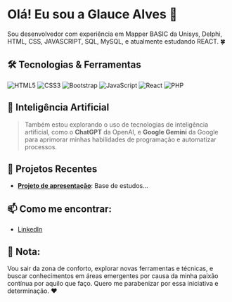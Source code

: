 # Olá! Eu sou a Glauce Alves 👋

Sou desenvolvedor com experiência em Mapper BASIC da Unisys, Delphi, HTML, CSS, JAVASCRIPT, SQL, MySQL, e atualmente estudando REACT. :four_leaf_clover:

## 🛠 Tecnologias & Ferramentas

![HTML5](https://img.shields.io/badge/-HTML5-E34F26?style=flat-square&logo=html5&logoColor=white)
![CSS3](https://img.shields.io/badge/-CSS3-1572B6?style=flat-square&logo=css3)
![Bootstrap](https://img.shields.io/badge/-Bootstrap-1572B6?style=flat-square&logo=Bootstrap)
![JavaScript](https://img.shields.io/badge/-JavaScript-F7DF1E?style=flat-square&logo=javascript&logoColor=black)
![React](https://img.shields.io/badge/-React-61DAFB?style=flat-square&logo=react&logoColor=black)
![PHP](https://img.shields.io/badge/-PHP-777BB4?style=flat-square&logo=php&logoColor=white)

## 🤖 Inteligência Artificial

> Também estou explorando o uso de tecnologias de inteligência artificial, como o **ChatGPT** da OpenAI, e **Google Gemini** da Google para aprimorar minhas habilidades de programação e automatizar processos.


## 🚀 Projetos Recentes

- **[Projeto de apresentação]([link_para_o_projeto](https://glaucealves.github.io/projeto-site/))**: Base de estudos...

## 📫 Como me encontrar:

- [LinkedIn]([link_para_o_linkedin](https://www.linkedin.com/in/glauce-alves-48256b143/))

📌 **Nota:**
-
Vou sair da zona de conforto, explorar novas ferramentas e técnicas, e buscar conhecimentos em áreas emergentes por causa da minha paixão contínua por aquilo que faço.
Quero me parabenizar por essa iniciativa e determinação. :heart:
